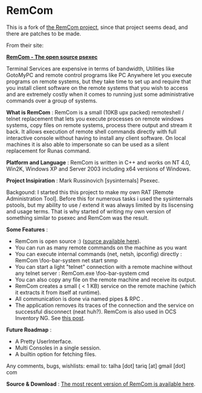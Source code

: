 <h1>RemCom</h1>

This is a fork of [the RemCom project](http://talhatariq.wordpress.com/2006/04/14/the-open-source-psexec/), since that project seems dead, and there are patches to be made.

From their site:

**[RemCom - The open source psexec](http://sourceforge.net/projects/rce/)**

Terminal Services are expensive in terms of bandwidth, Utilities like GotoMyPC and remote control programs like PC Anywhere let you execute programs on remote systems, but they take time to set up and require that you install client software on the remote systems that you wish to access and are extremely costly when it comes to running just some administrative commands over a group of systems.

**What is RemCom** : RemCom is a small (10KB upx packed) remoteshell / telnet replacement that lets you execute processes on remote windows systems, copy files on remote systems, process there output and stream it back. It allows execution of remote shell commands directly with full interactive console without having to install any client software. On local machines it is also able to impersonate so can be used as a silent replacement for Runas command.

**Platform and Language** : RemCom is written in C++ and works on NT 4.0, Win2K, Windows XP and Server 2003 including x64 versions of Windows.

**Project Insipiration** : Mark Russinovich [sysinternals] Psexec.

Backgound: I started this this project to make my own RAT [Remote Administration Tool]. Before this for numerous tasks i used the sysinternals pstools, but my ability to use / extend it was always limited by its liscensing and usage terms. That is why started of writing my own version of something similar to psexec and RemCom was the result.

**Some Features** :

- RemCom is open source :) ([source available here](http://sourceforge.net/projects/rce/)).
- You can run as many remote commands on the machine as you want
- You can execute internal commands (net, netsh, ipconfig) directly : RemCom \\foo-bar-system net start snmp
- You can start a light "telnet" connection with a remote machine without any telnet server : RemCom.exe \\foo-bar-system cmd
- You can also copy any file on the remote machine and receive its output.
- RemCom creates a small ( < 1 KB) service on the remote machine (which it extracts it from itself at runtime).
- All communication is done via named pipes & RPC .
- The application removes its traces of the connection and the service on successful disconnect (neat huh?).
RemCom is also used in OCS Inventory NG. See [this post](http://talhatariq.wordpress.com/2006/11/23/remcom-in-ocs-inventory/).

**Future Roadmap** :

- A Pretty UserInterface.
- Multi Consoles in a single session.
- A builtin option for fetching files.

Any comments, bugs, wishlists: email to: talha [dot] tariq [at] gmail [dot] com

**Source & Download** : [The most recent version of RemCom is available here](http://sourceforge.net/projects/rce/).

